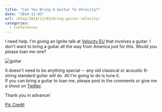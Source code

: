 ```yaml
---
title: "Can You Bring A Guitar To Velocity?"
date: "2014-11-03"
url: /blog/2014/11/03/bring-guitar-velocity/
categories:
  - Conferences
---
```


I need help. I'm giving an Ignite talk at [Velocity
EU](http://velocityconf.com/velocityeu2014/) that involves a guitar. I
don't want to bring a guitar all the way from America just for this. Would you
please loan me one?

![guitar](/media/2014/01/4542297929_49286da35a.jpg)

<!--more-->

It doesn't need to be anything special -- any old classical or acoustic 6-string
standard guitar will do. All I'm going to do is tune it.  
If you can bring a guitar to loan me, please post in the comments or give me a
shout on [Twitter](https://twitter.com/xaprb).

Thank you in advance!

[Pic Credit](http://www.flickr.com/photos/doug88888/4542297929/)


